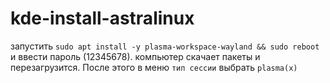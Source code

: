# kde-install-astralinux

запустить ```sudo apt install -y plasma-workspace-wayland && sudo reboot``` и ввести пароль (12345678).
компьютер скачает пакеты и перезагрузится. 
После этого в меню ```тип сессии``` выбрать ```plasma(x)```
